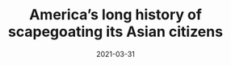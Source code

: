 ---
title: "America’s long history of scapegoating its Asian citizens"
authors:
    - "Nina Strochlic"
    - "National Geographic"
categories: 
    - "race"
    - "racism"
link: "https://www.nationalgeographic.com/history/article/asian-american-racism-covid"
date: "2021-03-31"
---